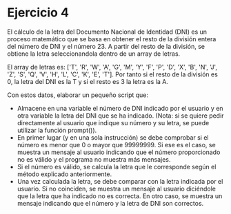 <h1>Ejercicio 4</h1>
<p>El cálculo de la letra del Documento Nacional de Identidad (DNI) es un proceso matemático que se basa en obtener el resto de la división entera del número de DNI y el número 23. A partir del resto de la división, se obtiene la letra seleccionandola dentro de un array de letras.</p>
<p>El array de letras es: ['T', 'R', 'W', 'A', 'G', 'M', 'Y', 'F', 'P', 'D', 'X', 'B', 'N', 'J', 'Z', 'S', 'Q', 'V', 'H', 'L', 'C', 'K', 'E', 'T']. Por tanto si el resto de la división es 0, la letra del DNI es la T y si el resto es 3 la letra es la A.</p>
<p>Con estos datos, elaborar un pequeño script que:</p>
<ul>
    <li>Almacene en una variable el número de DNI indicado por el usuario y en otra variable la letra del DNI que se ha indicado. (Nota: si se quiere pedir directamente al usuario que indique su número y su letra, se puede utilizar la función prompt()).</li>
    <li>En primer lugar (y en una sola instrucción) se debe comprobar si el número es menor que 0 o mayor que 99999999. Si ese es el caso, se muestra un mensaje al usuario indicando que el número proporcionado no es válido y el programa no muestra más mensajes.</li>
    <li>Si el número es válido, se calcula la letra que le corresponde según el método explicado anteriormente.</li>
    <li>Una vez calculada la letra, se debe comparar con la letra indicada por el usuario. Si no coinciden, se muestra un mensaje al usuario diciéndole que la letra que ha indicado no es correcta. En otro caso, se muestra un mensaje indicando que el número y la letra de DNI son correctos.</li>
</ul>